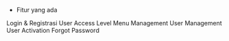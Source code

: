 - Fitur yang ada

Login & Registrasi
User Access Level
Menu Management
User Management
User Activation
Forgot Password